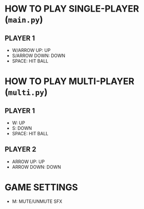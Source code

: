 # HOW TO PLAY SINGLE-PLAYER (`main.py`)

## PLAYER 1
- W/ARROW UP: UP
- S/ARROW DOWN: DOWN
- SPACE: HIT BALL

# HOW TO PLAY MULTI-PLAYER (`multi.py`)

## PLAYER 1
- W: UP
- S: DOWN
- SPACE: HIT BALL

## PLAYER 2
- ARROW UP: UP
- ARROW DOWN: DOWN

# GAME SETTINGS
- M: MUTE/UNMUTE SFX
